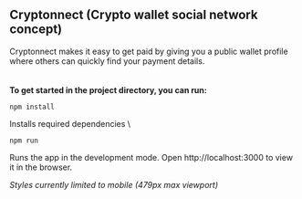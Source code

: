 ## Cryptonnect (Crypto wallet social network concept)
Cryptonnect makes it easy to get paid by giving you a public wallet profile where others can quickly find your payment details.
\
\
\
**To get started in the project directory, you can run:**

```
npm install
```
Installs required dependencies
\

```
npm run
```
Runs the app in the development mode.
Open http://localhost:3000 to view it in the browser.


*Styles currently limited to mobile (479px max viewport)*